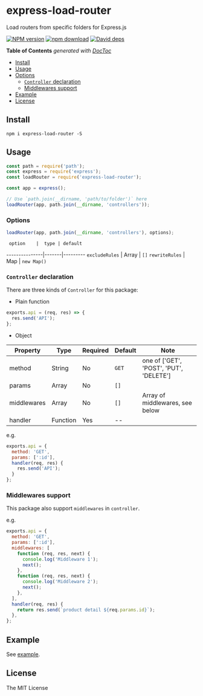 # express-load-router

Load routers from specific folders for Express.js

[![NPM version][npm-image]][npm-url]
[![npm download][download-image]][download-url]
[![David deps][david-image]][david-url]

[npm-image]: https://img.shields.io/npm/v/express-load-router.svg
[npm-url]: https://npmjs.com/package/express-load-router
[download-image]: https://img.shields.io/npm/dm/express-load-router.svg
[download-url]: https://npmjs.com/package/express-load-router
[david-image]: https://img.shields.io/david/SFantasy/express-load-router.svg
[david-url]: https://david-dm.org/SFantasy/express-load-router

**Table of Contents**  *generated with [DocToc](https://github.com/thlorenz/doctoc)*

- [Install](#install)
- [Usage](#usage)
- [Options](#options)
    - [`Controller` declaration](#controller-declaration)
    - [Middlewares support](#middlewares-support)
- [Example](#example)
- [License](#license)

## Install

```
npm i express-load-router -S
```

## Usage

```js
const path = require('path');
const express = require('express');
const loadRouter = require('express-load-router');

const app = express();

// Use `path.join(__dirname, 'path/to/folder')` here
loadRouter(app, path.join(__dirname, 'controllers'));
```

### Options

```js
loadRouter(app, path.join(__dirname, 'controllers'), options);
```

     option    |  type | default 
---------------|-------|---------
`excludeRules` | Array | `[]`
`rewriteRules` | Map   | `new Map()`

### `Controller` declaration

There are three kinds of `Controller` for this package:

- Plain function

```js
exports.api = (req, res) => {
  res.send('API');
};
```

- Object

Property |  Type  | Required | Default | Note
---------|--------|----------|---------|-------
method   | String |    No    |  `GET`  | one of ['GET', 'POST', 'PUT', 'DELETE']
params   | Array  |    No    |  `[]`   |
middlewares | Array | No     |  `[]`   | Array of middlewares, see below
handler  | Function | Yes    |   --    | 

e.g.

```js
exports.api = {
  method: 'GET',
  params: [':id'],
  handler(req, res) {
    res.send('API');
  }
};
```

### Middlewares support 

This package also support `middlewares` in `controller`.

e.g.

```js
exports.api = {
  method: 'GET',
  params: [':id'],
  middlewares: [
    function (req, res, next) {
      console.log('Middleware 1');
      next();
    },
    function (req, res, next) {
      console.log('Middleware 2');
      next();
    },
  ],
  handler(req, res) {
    return res.send(`product detail ${req.params.id}`);
  },
};
```

## Example

See [example](example/).

## License

The MIT License